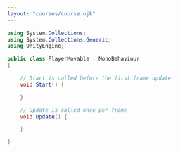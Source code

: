 ```yaml
---
layout: "courses/course.njk"
---
```


<div class="container">
    <span class="d-flex code">
        <div class="d-flex flex-column counter">
            <span class="count"></span>
            <span class="count"></span>
            <span class="count"></span>
            <span class="count"></span>
            <span class="count"></span>
        </div>

```C#
using System.Collections;
using System.Collections.Generic;
using UnityEngine;

public class PlayerMovable : MonoBehaviour
{

    // Start is called before the first frame update
    void Start() {

    }

    // Update is called once per frame
    void Update() {

    }

}
```

</div>
